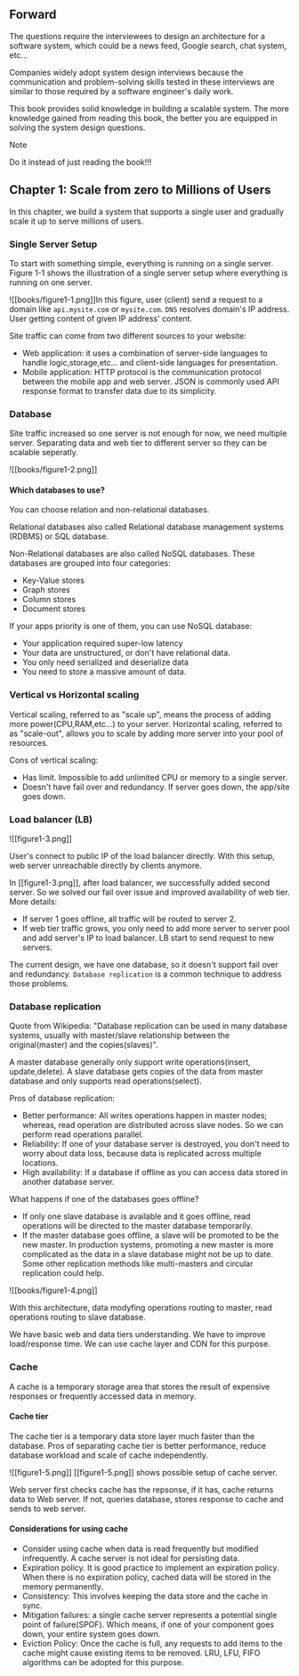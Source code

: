 ## Forward

The questions require the interviewees to design an architecture for a software system, which could be a news feed, Google search, chat system, etc...

Companies widely adopt system design interviews because the communication and problem-solving skills tested in these interviews are similar to those required by a software engineer's daily work.

This book provides solid knowledge in building a scalable system. The more knowledge gained from reading this book, the better you are equipped in solving the system design questions. 

> [!NOTE]
> Do it instead of just reading the book!!!


## Chapter 1: Scale from zero to Millions of Users

In this chapter, we build a system that supports a single user and gradually scale it up to serve millions of users.

### Single Server Setup

To start with something simple, everything is running on a single server. Figure 1-1 shows the illustration of a single server setup where everything is running on one server.

![[books/figure1-1.png]]In this figure, user (client) send a request to a domain like `api.mysite.com` or `mysite.com`. `DNS` resolves domain's IP address. User getting content of given IP address' content.

Site traffic can come from two different sources to your website:
- Web application: it uses a combination of server-side languages to handle logic,storage,etc... and client-side languages for presentation.
- Mobile application: HTTP protocol is the communication protocol between the mobile app and web server. JSON is commonly used API response format to transfer data due to its simplicity.

### Database

Site traffic increased so one server is not enough for now, we need multiple server. Separating data and web tier to different server so they can be scalable seperatly.

![[books/figure1-2.png]]

#### Which databases to use?
You can choose relation and non-relational databases.

Relational databases also called Relational database management systems (RDBMS) or SQL database.

Non-Relational databases are also called NoSQL databases. These databases are grouped into four categories: 
- Key-Value stores
- Graph stores
- Column stores
- Document stores

If your apps priority is one of them, you can use NoSQL database:
- Your application required super-low latency
- Your data are unstructured, or don't have relational data.
- You only need serialized and deserialize data
- You need to store a massive amount of data.

### Vertical vs Horizontal scaling

Vertical scaling, referred to as "scale up", means the process of adding more power(CPU,RAM,etc...) to your server.
Horizontal scaling, referred to as "scale-out", allows you to scale by adding more server into your pool of resources.

Cons of vertical scaling:
- Has limit. Impossible to add unlimited CPU or memory to a single server.
- Doesn't have fail over and redundancy. If server goes down, the app/site goes down.

### Load balancer (LB)

![[figure1-3.png]]

User's connect to public IP of the load balancer directly. With this setup, web server unreachable directly by clients anymore. 

In [[figure1-3.png]], after load balancer, we successfully added second server. So we solved our fail over issue and improved availability of web tier. More details:
- If server 1 goes offline, all traffic will be routed to server 2.
- If web tier traffic grows, you only need to add more server to server pool and add server's IP to load balancer. LB start to send request to new servers.

The current design, we have one database, so it doesn't support fail over and redundancy. `Database replication` is a common technique to address those problems.

### Database replication

Quote from Wikipedia: "Database replication can be used in many database systems, usually with master/slave relationship between the original(master) and the copies(slaves)".

A master database generally only support write operations(insert, update,delete). A slave database gets copies of the data from master database and only supports read operations(select).

Pros of database replication:
- Better performance: All writes operations happen in master nodes; whereas, read operation are distributed across slave nodes. So we can perform read operations parallel.
- Reliability: If one of your database server is destroyed, you don't need to worry about data loss, because data is replicated across multiple locations.
- High availability: If a database if offline as you can access data stored in another database server.

What happens if one of the databases goes offline?
- If only one slave database is available and it goes offline, read operations will be directed to the master database temporarily. 
- If the master database goes offline, a slave will be promoted to be the new master. In production systems, promoting a new master is more complicated as the data in a slave database might not be up to date. Some other replication methods like multi-masters and circular replication could help.

![[books/figure1-4.png]]

With this architecture, data modyfing operations routing to master, read operations routing to slave database.

We have basic web and data tiers understanding. We have to improve load/response time. We can use cache layer and CDN for this purpose.

### Cache

A cache is a temporary storage area that stores the result of expensive responses or frequently accessed data in memory.

#### Cache tier

The cache tier is a temporary data store layer much faster than the database. Pros of separating cache tier is better performance, reduce database workload and scale of cache independently. 

![[figure1-5.png]] [[figure1-5.png]] shows possible setup of cache server.

Web server first checks cache has the repsonse, if it has, cache returns data to Web server. If not, queries database, stores response to cache and sends to web server.

#### Considerations for using cache
- Consider using cache when data is read frequently but modified infrequently. A cache server is not ideal for persisting data.
- Expiration policy. It is good practice to implement an expiration policy. When there is no expiration policy, cached data will be stored in the memory permanently.
- Consistency: This involves keeping the data store and the cache in sync.
- Mitigation failures: a single cache server represents a potential single point of failure(SPOF). Which means, if one of your component goes down, your entire system goes down.
- Eviction Policy: Once the cache is full, any requests to add items to the cache might cause existing items to be removed. LRU, LFU, FIFO algorithms can be adopted for this purpose.